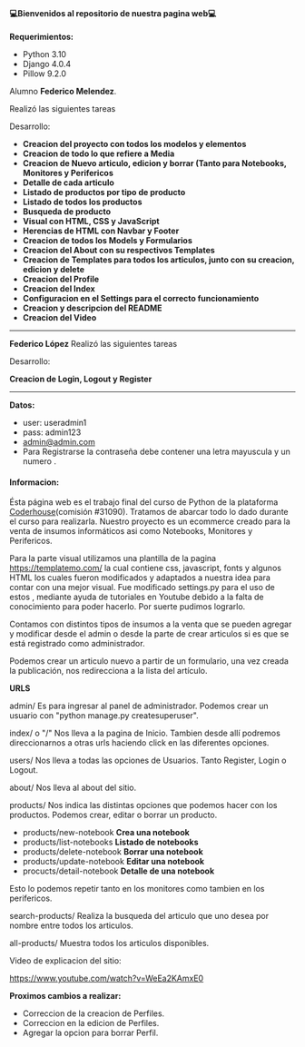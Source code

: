 #### 💻Bienvenidos al repositorio de nuestra pagina web💻
**Requerimientos:**
- Python 3.10
- Django 4.0.4
- Pillow  9.2.0

Alumno 
**Federico Melendez**. 

Realizó las siguientes tareas

Desarrollo:

- **Creacion del proyecto con todos los modelos y elementos**
- **Creacion de todo lo que refiere a Media**
- **Creacion de Nuevo articulo, edicion y borrar (Tanto para Notebooks, Monitores y Perifericos**
- **Detalle de cada articulo**
- **Listado de productos por tipo de producto**
- **Listado de todos los productos**
- **Busqueda de producto**
- **Visual con HTML, CSS y JavaScript**
- **Herencias de HTML con Navbar y Footer**
- **Creacion de todos los Models y Formularios**
- **Creacion del About con su respectivos Templates**
- **Creacion de Templates para todos los articulos, junto con su creacion, edicion y delete**
- **Creacion del Profile**
- **Creacion del Index**
- **Configuracion en el Settings para el correcto funcionamiento**
- **Creacion y descripcion del README**
- **Creacion del Video**


--------------------------------------------------------------------------------------
**Federico López**
Realizó las siguientes tareas

Desarrollo:

**Creacion de Login, Logout y Register**

--------------------------------------------------------------------------------------
**Datos:**
-  user: useradmin1
-  pass: admin123
-  admin@admin.com
-  Para Registrarse la contraseña debe contener una letra mayuscula y un numero .


#### Informacion: 
Ésta página web es el trabajo final del curso de Python de la plataforma [Coderhouse](https://www.coderhouse.com.uy/?utm_term=coder&utm_campaign=0&utm_source=google_search_brand&utm_medium=cpc&gclid=CjwKCAjw3K2XBhAzEiwAmmgrApaOKUH3xckHPTtz6bv8fBl3-BFM6GCu1jZ-5263s5_ZduW0eYb_2xoCM-4QAvD_BwE "Coderhouse")(comisión #31090). Tratamos de abarcar todo lo dado durante el curso para realizarla.
Nuestro proyecto es un ecommerce creado para la venta de insumos informáticos asi como Notebooks, Monitores  y Perifericos.

Para la parte visual utilizamos una plantilla de la pagina https://templatemo.com/ la cual contiene css, javascript, fonts y algunos HTML los cuales fueron modificados y adaptados a nuestra idea para contar con una mejor visual. Fue modificado settings.py para el uso de estos , mediante ayuda de tutoriales en Youtube debido a la falta de conocimiento para poder hacerlo. Por suerte pudimos lograrlo.

Contamos con distintos tipos de insumos a la venta que se pueden agregar y modificar desde el admin o desde la parte de crear articulos si es que se está registrado como administrador.

Podemos crear un articulo nuevo a partir de un formulario, una vez creada la publicación, nos redirecciona a la lista del artículo.

**URLS**

admin/ Es para ingresar al panel de administrador. Podemos crear un usuario con "python manage.py createsuperuser".

index/ o "/"  Nos lleva a la pagina de Inicio. Tambien desde allí podremos direccionarnos a otras urls haciendo click en las diferentes opciones.

users/ Nos lleva a todas las opciones de Usuarios. Tanto Register, Login o Logout.

about/ Nos lleva al about del sitio.

products/ Nos indica las distintas opciones que podemos hacer con los productos. Podemos crear, editar o borrar un producto. 

- products/new-notebook **Crea una notebook**
- products/list-notebooks **Listado de notebooks**
- products/delete-notebook **Borrar una notebook**
- products/update-notebook **Editar una notebook**
- procucts/detail-notebook **Detalle de una notebook**

Esto lo podemos repetir tanto en los monitores como tambien en los perifericos.

search-products/ Realiza la busqueda del articulo que uno desea por nombre entre todos los articulos.

all-products/ Muestra todos los articulos disponibles.


Video de explicacion del sitio: 

https://www.youtube.com/watch?v=WeEa2KAmxE0

**Proximos cambios a realizar:**

- Correccion de la creacion de Perfiles.
- Correccion en la edicion de Perfiles.
- Agregar la opcion para borrar Perfil.

